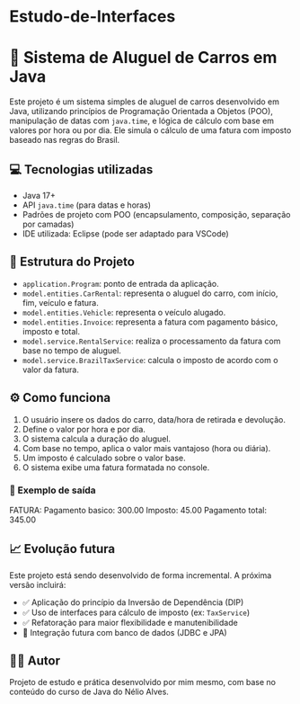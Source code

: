 # Estudo-de-Interfaces

# 🚗 Sistema de Aluguel de Carros em Java

Este projeto é um sistema simples de aluguel de carros desenvolvido em Java, utilizando princípios de Programação Orientada a Objetos (POO), manipulação de datas com `java.time`, e lógica de cálculo com base em valores por hora ou por dia. Ele simula o cálculo de uma fatura com imposto baseado nas regras do Brasil.

## 💻 Tecnologias utilizadas

- Java 17+
- API `java.time` (para datas e horas)
- Padrões de projeto com POO (encapsulamento, composição, separação por camadas)
- IDE utilizada: Eclipse (pode ser adaptado para VSCode)

## 📂 Estrutura do Projeto

- `application.Program`: ponto de entrada da aplicação.
- `model.entities.CarRental`: representa o aluguel do carro, com início, fim, veículo e fatura.
- `model.entities.Vehicle`: representa o veículo alugado.
- `model.entities.Invoice`: representa a fatura com pagamento básico, imposto e total.
- `model.service.RentalService`: realiza o processamento da fatura com base no tempo de aluguel.
- `model.service.BrazilTaxService`: calcula o imposto de acordo com o valor da fatura.

## ⚙️ Como funciona

1. O usuário insere os dados do carro, data/hora de retirada e devolução.
2. Define o valor por hora e por dia.
3. O sistema calcula a duração do aluguel.
4. Com base no tempo, aplica o valor mais vantajoso (hora ou diária).
5. Um imposto é calculado sobre o valor base.
6. O sistema exibe uma fatura formatada no console.

### 🧾 Exemplo de saída

FATURA:
Pagamento basico: 300.00
Imposto: 45.00
Pagamento total: 345.00


## 📈 Evolução futura

Este projeto está sendo desenvolvido de forma incremental. A próxima versão incluirá:

- ✅ Aplicação do princípio da Inversão de Dependência (DIP)
- ✅ Uso de interfaces para cálculo de imposto (ex: `TaxService`)
- ✅ Refatoração para maior flexibilidade e manutenibilidade
- 🚀 Integração futura com banco de dados (JDBC e JPA)

## 👨‍💻 Autor

Projeto de estudo e prática desenvolvido por mim mesmo, com base no conteúdo do curso de Java do Nélio Alves.

